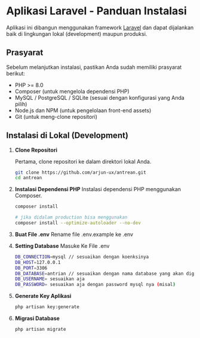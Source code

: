 # Aplikasi Laravel - Panduan Instalasi

Aplikasi ini dibangun menggunakan framework [Laravel](https://laravel.com/) dan dapat dijalankan baik di lingkungan lokal (development) maupun produksi.

## Prasyarat

Sebelum melanjutkan instalasi, pastikan Anda sudah memiliki prasyarat berikut:

- PHP >= 8.0
- Composer (untuk mengelola dependensi PHP)
- MySQL / PostgreSQL / SQLite (sesuai dengan konfigurasi yang Anda pilih)
- Node.js dan NPM (untuk pengelolaan front-end assets)
- Git (untuk meng-clone repositori)

## Instalasi di Lokal (Development)

1. **Clone Repositori**

   Pertama, clone repositori ke dalam direktori lokal Anda.

   ```bash
   git clone https://github.com/arjun-ux/antrean.git
   cd antrean

2. **Instalasi Dependensi PHP**
    Instalasi dependensi PHP menggunakan Composer.

    ```bash 
    composer install

    # jika didalam production bisa menggunakan 
    composer install --optimize-autoloader --no-dev

3. **Buat File .env**
    Rename file .env.example ke .env

4. **Setting Database**
    Masuke Ke File .env
    ```bash
    DB_CONNECTION=mysql // sesuaikan dengan koenksinya
    DB_HOST=127.0.0.1
    DB_PORT=3306
    DB_DATABASE=antrian // sesuaikan dengan nama database yang akan digunakana
    DB_USERNAME= sesuaikan aja
    DB_PASSWORD= sesuaikan aja dengan password mysql nya (misal)

5. **Generate Key Aplikasi**

   ```bash
   php artisan key:generate

6. **Migrasi Database**

   ```bash
   php artisan migrate
